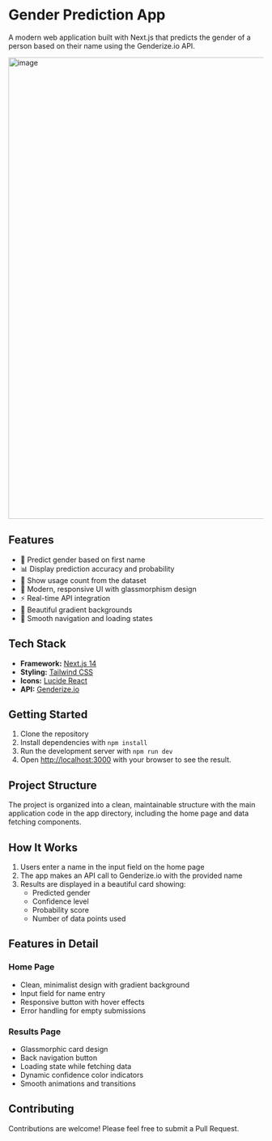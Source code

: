 # Gender Prediction App

A modern web application built with Next.js that predicts the gender of a person based on their name using the Genderize.io API.

<img width="1854" height="912" alt="image" src="https://github.com/user-attachments/assets/cb4215ac-94d9-4020-b8d0-c84e4b299006" />


## Features

- 🎯 Predict gender based on first name
- 📊 Display prediction accuracy and probability
- 🔢 Show usage count from the dataset
- 💫 Modern, responsive UI with glassmorphism design
- ⚡ Real-time API integration
- 🎨 Beautiful gradient backgrounds
- 🔄 Smooth navigation and loading states

## Tech Stack

- **Framework:** [Next.js 14](https://nextjs.org/)
- **Styling:** [Tailwind CSS](https://tailwindcss.com/)
- **Icons:** [Lucide React](https://lucide.dev/)
- **API:** [Genderize.io](https://genderize.io/)

## Getting Started

1. Clone the repository
2. Install dependencies with `npm install`
3. Run the development server with `npm run dev`
4. Open [http://localhost:3000](http://localhost:3000) with your browser to see the result.

## Project Structure

The project is organized into a clean, maintainable structure with the main application code in the app directory, including the home page and data fetching components.

## How It Works

1. Users enter a name in the input field on the home page
2. The app makes an API call to Genderize.io with the provided name
3. Results are displayed in a beautiful card showing:
   - Predicted gender
   - Confidence level
   - Probability score
   - Number of data points used

## Features in Detail

### Home Page
- Clean, minimalist design with gradient background
- Input field for name entry
- Responsive button with hover effects
- Error handling for empty submissions

### Results Page
- Glassmorphic card design
- Back navigation button
- Loading state while fetching data
- Dynamic confidence color indicators
- Smooth animations and transitions

## Contributing

Contributions are welcome! Please feel free to submit a Pull Request.

